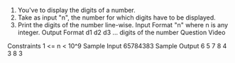 1. You've to display the digits of a number.
2. Take as input "n", the number for which digits have to be displayed.
3. Print the digits of the number line-wise.
   Input Format
   "n" where n is any integer.
   Output Format
   d1
   d2
   d3
   ... digits of the number
   Question Video

Constraints
1 <= n < 10^9
Sample Input
65784383
Sample Output
6
5
7
8
4
3
8
3
